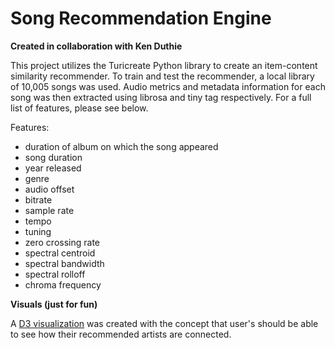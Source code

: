 # Song Recommendation Engine

**Created in collaboration with Ken Duthie**

This project utilizes the Turicreate Python library to create an item-content similarity recommender. To train and test the recommender, a local library of 10,005 songs was used. Audio metrics and metadata information for each song was then extracted using librosa and tiny tag respectively. For a full list of features, please see below.

Features:
- duration of album on which the song appeared
- song duration
- year released
- genre
- audio offset
- bitrate
- sample rate
- tempo
- tuning
- zero crossing rate
- spectral centroid
- spectral bandwidth
- spectral rolloff
- chroma frequency




**Visuals (just for fun)**

A <a href="https://fitzpk.github.io/SongRecommendationEngine/artistnetwork.html">D3 visualization</a> was created with the concept that user's should be able to see how their recommended artists are connected.


